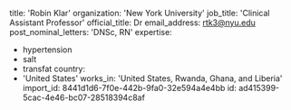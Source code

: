 title: 'Robin Klar'
organization: 'New York University'
job_title: 'Clinical Assistant Professor'
official_title: Dr
email_address: rtk3@nyu.edu
post_nominal_letters: 'DNSc, RN'
expertise:
  - hypertension
  - salt
  - transfat
country:
  - 'United States'
works_in: 'United States, Rwanda, Ghana, and Liberia'
import_id: 8441d1d6-7f0e-442b-9fa0-32e594a4e4bb
id: ad415399-5cac-4e46-bc07-28518394c8af
